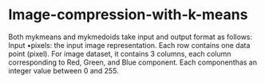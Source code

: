# Image-compression-with-k-means

Both mykmeans and mykmedoids take input and output format as follows:
Input
•pixels: the input image representation. Each row contains one data point (pixel). 
For image dataset, it contains 3 columns, each column corresponding to Red, Green, and Blue component.  Each componenthas an integer value between 0 and 255.

